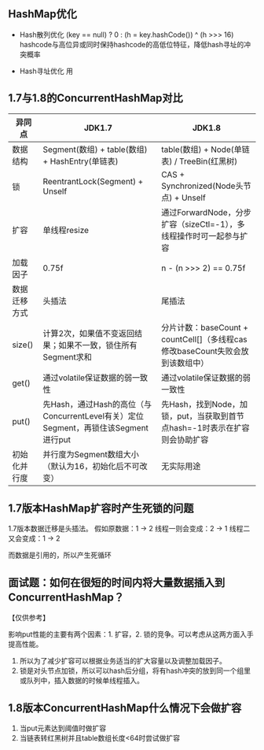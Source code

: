 
## HashMap优化
- Hash散列优化
(key == null) ? 0 : (h = key.hashCode()) ^ (h >>> 16)
hashcode与高位异或同时保持hashcode的高低位特征，降低hash寻址的冲突概率

- Hash寻址优化
用

## 1.7与1.8的ConcurrentHashMap对比

| 异同点 | JDK1.7 | JDK1.8 |
| --- | --- | ---|
| 数据结构 | Segment(数组) + table(数组) + HashEntry(单链表) | table(数组) + Node(单链表) / TreeBin(红黑树)
| 锁 | ReentrantLock(Segment) + Unself | CAS + Synchronized(Node头节点) + Unself |
| 扩容 | 单线程resize | 通过ForwardNode，分步扩容（sizeCtl=-1），多线程操作时可一起参与扩容 |
| 加载因子 | 0.75f | n - (n >>> 2) == 0.75f |
| 数据迁移方式 | 头插法 | 尾插法 |
| size() | 计算2次，如果值不变返回结果；如果不一致，锁住所有Segment求和 | 分片计数：baseCount + countCell[]（多线程cas修改baseCount失败会放到该数组中） |
| get() | 通过volatile保证数据的弱一致性 | 通过volatile保证数据的弱一致性 |
| put() | 先Hash，通过Hash的高位（与ConcurrentLevel有关）定位Segment，再锁住该Segment进行put | 先Hash，找到Node，加锁，put，当获取到首节点hash=-1时表示在扩容则会协助扩容 |
| 初始化并行度 | 并行度为Segment数组大小（默认为16，初始化后不可改变） | 无实际用途 |

## 1.7版本HashMap扩容时产生死锁的问题
1.7版本数据迁移是头插法。
假如原数据：1 -> 2
线程一则会变成：2 -> 1
线程二又会变成：1 -> 2

而数据是引用的，所以产生死循环

## 面试题：如何在很短的时间内将大量数据插入到ConcurrentHashMap？
【仅供参考】

影响put性能的主要有两个因素：1. 扩容，2. 锁的竞争。可以考虑从这两方面入手提高性能。
1. 所以为了减少扩容可以根据业务适当的扩大容量以及调整加载因子。
2. 锁是对头节点加锁，所以可以hash后分组，将有hash冲突的放到同一个组里或队列中，插入数据的时候单线程插入。

## 1.8版本ConcurrentHashMap什么情况下会做扩容
1. 当put元素达到阈值时做扩容
2. 当链表转红黑树并且table数组长度<64时尝试做扩容